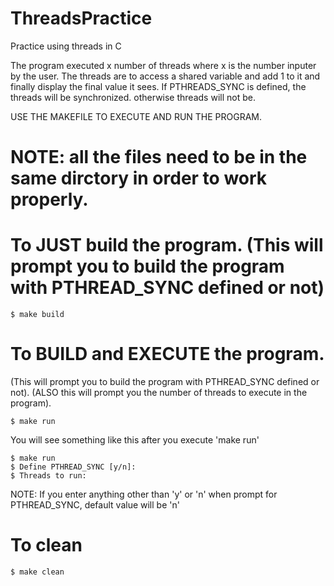 # ThreadsPractice
Practice using threads in C

The program executed x number of threads where x is the number inputer by the user.
The threads are to access a shared variable and add 1 to it and finally display the final value it sees.
If PTHREADS_SYNC is defined, the threads will be synchronized. otherwise threads will not be.

USE THE MAKEFILE TO EXECUTE AND RUN THE PROGRAM.
# NOTE: all the files need to be in the same dirctory in order to work properly.

# To JUST build the program. (This will prompt you to build the program with PTHREAD_SYNC defined or not)
```
$ make build
```
# To BUILD and EXECUTE the program.
(This will prompt you to build the program with PTHREAD_SYNC defined or not).
(ALSO this will prompt you the number of threads to execute in the program).
```
$ make run
```
You will see something like this after you execute 'make run'
```
$ make run
$ Define PTHREAD_SYNC [y/n]:
$ Threads to run: 
```
NOTE: If you enter anything other than 'y' or 'n' when prompt for PTHREAD_SYNC, default value will be 'n'

# To clean 
```
$ make clean
```
